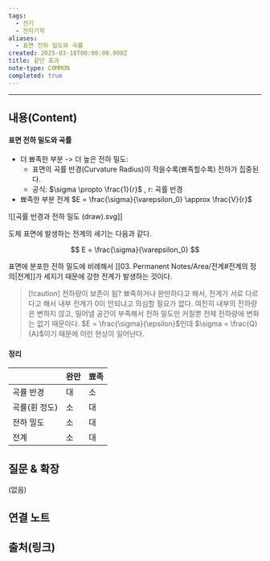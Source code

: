 ```yaml
---
tags:
  - 전기
  - 전자기학
aliases:
  - 표면 전하 밀도와 곡률
created: 2025-03-18T00:00:00.000Z
title: 끝단 효과
note-type: COMMON
completed: true
---
```


---

## 내용(Content)

#### 표면 전하 밀도와 곡률

- 더 뾰족한 부분 -> 더 높은 전하 밀도:
	- 표면의 곡률 반경(Curvature Radius)이 작을수록(뾰족할수록) 전하가 집중된다.
	- 공식: $\sigma \propto \frac{1}{r}$ , r: 곡률 반경
- 뾰족한 부분 전계 $E = \frac{\sigma}{\varepsilon_0} \approx \frac{V}{r}$

![[곡률 반경과 전하 밀도 (draw).svg]]

도체 표면에 발생하는 전계의 세기는 다음과 같다.

$$
E = \frac{\sigma}{\varepsilon_0}
$$

표면에 분포한 전하 밀도에 비례해서 [[03. Permanent Notes/Area/전계#전계의 정의|전계]]가 세지기 때문에 강한 전계가 발생하는 것이다.

>[!caution] 전하량이 보존이 됨?
>뾰족하거나 완만하다고 해서, 전계가 서로 다르다고 해서 내부 전계가 0이 안되냐고 의심할 필요가 없다. 여전히 내부의 전하량은 변하지 않고, 밀어낼 공간이 부족해서 전하 밀도만 커질뿐 전체 전하량에 변화는 없기 때문이다. $E = \frac{\sigma}{\epsilon}$인데 $\sigma = \frac{Q}{A}$이기 때문에 이런 현상이 일어난다.


#### 정리

|          | 완만  | 뾰족  |
| -------- | --- | --- |
| 곡률 반경    | 대   | 소   |
| 곡률(휜 정도) | 소   | 대   |
| 전하 밀도    | 소   | 대   |
| 전계       | 소   | 대   |

## 질문 & 확장

(없음)

## 연결 노트

## 출처(링크)





